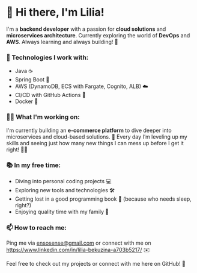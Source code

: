 # 👋 Hi there, I'm Lilia!

I'm a **backend developer** with a passion for **cloud solutions** and **microservices architecture**. Currently exploring the world of **DevOps** and **AWS**. Always learning and always building! 🚀

### 🔧 Technologies I work with:
- Java ☕
- Spring Boot 🌱
- AWS (DynamoDB, ECS with Fargate, Cognito, ALB) ☁️
- CI/CD with GitHub Actions 🔄
- Docker 🐳

### 👨‍💻 What I'm working on:
I'm currently building an **e-commerce platform** to dive deeper into microservices and cloud-based solutions. 🌟 Every day I’m leveling up my skills and seeing just how many new things I can mess up before I get it right! 💪😄

### 📚 In my free time:
- Diving into personal coding projects 💻
- Exploring new tools and technologies 🛠️
- Getting lost in a good programming book 📖 (because who needs sleep, right?)
- Enjoying quality time with my family 🎉

### 📫 How to reach me:
Ping me via ensosense@gmail.com or connect with me on https://www.linkedin.com/in/lilia-bekuzina-a703b5217/ ✉️


Feel free to check out my projects or connect with me here on GitHub! 🤝 
